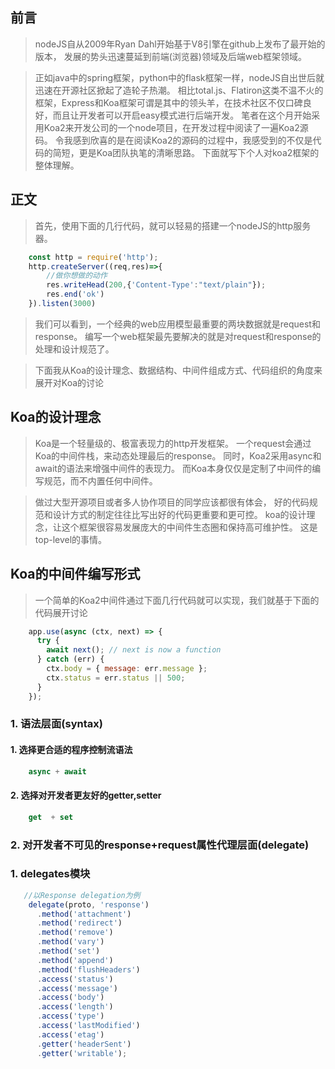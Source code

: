 ## 前言
> nodeJS自从2009年Ryan Dahl开始基于V8引擎在github上发布了最开始的版本，
> 发展的势头迅速蔓延到前端(浏览器)领域及后端web框架领域。

> 正如java中的spring框架，python中的flask框架一样，nodeJS自出世后就迅速在开源社区掀起了造轮子热潮。
> 相比total.js、Flatiron这类不温不火的框架，Express和Koa框架可谓是其中的领头羊，在技术社区不仅口碑良好，而且让开发者可以开启easy模式进行后端开发。
> 笔者在这个月开始采用Koa2来开发公司的一个node项目，在开发过程中阅读了一遍Koa2源码。
> 令我感到欣喜的是在阅读Koa2的源码的过程中，我感受到的不仅是代码的简短，更是Koa团队执笔的清晰思路。
> 下面就写下个人对koa2框架的整体理解。

## 正文
> 首先，使用下面的几行代码，就可以轻易的搭建一个nodeJS的http服务器。
```js
    const http = require('http');
    http.createServer((req,res)=>{
        //做你想做的动作
        res.writeHead(200,{'Content-Type':"text/plain"});
        res.end('ok')
    }).listen(3000)
```
> 我们可以看到，一个经典的web应用模型最重要的两块数据就是request和response。
> 编写一个web框架最先要解决的就是对request和response的处理和设计规范了。

> 下面我从Koa的设计理念、数据结构、中间件组成方式、代码组织的角度来展开对Koa的讨论

## Koa的设计理念

> Koa是一个轻量级的、极富表现力的http开发框架。
> 一个request会通过Koa的中间件栈，来动态处理最后的response。
> 同时，Koa2采用async和await的语法来增强中间件的表现力。
> 而Koa本身仅仅是定制了中间件的编写规范，而不内置任何中间件。

> 做过大型开源项目或者多人协作项目的同学应该都很有体会，
> 好的代码规范和设计方式的制定往往比写出好的代码更重要和更可控。
> koa的设计理念，让这个框架很容易发展庞大的中间件生态圈和保持高可维护性。
> 这是top-level的事情。

## Koa的中间件编写形式
> 一个简单的Koa2中间件通过下面几行代码就可以实现，我们就基于下面的代码展开讨论
```js
    app.use(async (ctx, next) => {
      try {
        await next(); // next is now a function
      } catch (err) {
        ctx.body = { message: err.message };
        ctx.status = err.status || 500;
      }
    });
```
### 1. 语法层面(syntax)
####  1. 选择更合适的程序控制流语法
``` js
    async + await
```
####  2. 选择对开发者更友好的getter,setter
``` js
    get  + set
```

### 2. 对开发者不可见的response+request属性代理层面(delegate)

###  1. delegates模块
``` js
   //以Response delegation为例
    delegate(proto, 'response')
      .method('attachment')
      .method('redirect')
      .method('remove')
      .method('vary')
      .method('set')
      .method('append')
      .method('flushHeaders')
      .access('status')
      .access('message')
      .access('body')
      .access('length')
      .access('type')
      .access('lastModified')
      .access('etag')
      .getter('headerSent')
      .getter('writable');
```



